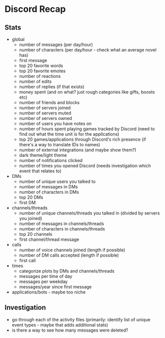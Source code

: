 # Discord Recap

## Stats

- global
  - number of messages (per day/hour)
  - number of characters (per day/hour - check what an average novel has)
  - first message
  - top 20 favorite words
  - top 20 favorite emotes
  - number of reactions
  - number of edits
  - number of replies (if that exists)
  - money spent (and on what? just rough categories like gifts, boosts etc)
  - number of friends and blocks
  - number of servers joined
  - number of servers muted
  - number of servers owned
  - number of users you have notes on
  - number of hours spent playing games tracked by Discord (need to find out what the time unit is for the applications)
  - top 20 games/applications through Discord's rich presence (if there's a way to translate IDs to names)
  - number of external integrations (and maybe show them?)
  - dark theme/light theme
  - number of notifications clicked
  - number of times you opened Discord (needs investigation which event that relates to)
- DMs
  - number of unique users you talked to
  - number of messages in DMs
  - number of characters in DMs
  - top 20 DMs
  - first DM
- channels/threads
  - number of unique channels/threads you talked in (divided by servers you joined)
  - number of messages in channels/threads
  - number of characters in channels/threads
  - top 20 channels
  - first channel/thread message
- calls
  - number of voice channels joined (length if possible)
  - number of DM calls accepted (length if possible)
  - first call
- times
  - categorize plots by DMs and channels/threads
  - messages per time of day
  - messages per weekday
  - messages/year since first message
- applications/bots - maybe too niche

## Investigation

- go through each of the activity files (primarily: identify list of unique event types - maybe that adds additional stats)
- is there a way to see how many messages were deleted?
